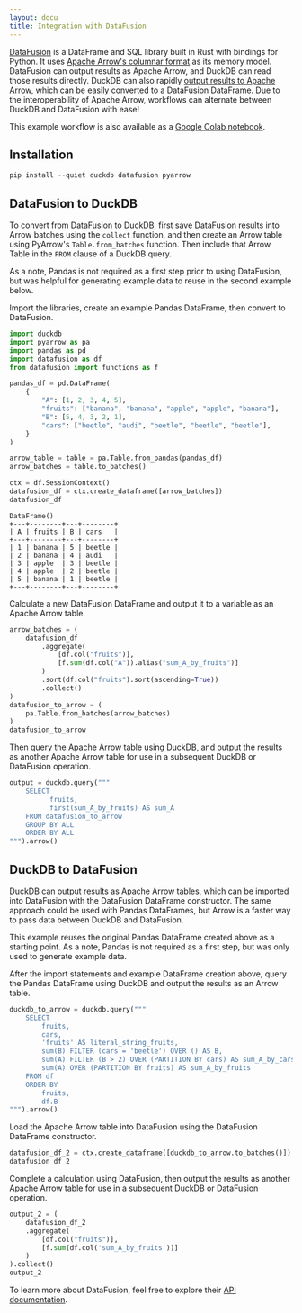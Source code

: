```yaml
---
layout: docu
title: Integration with DataFusion
---
```


[DataFusion](https://github.com/apache/arrow-datafusion-python/) is a DataFrame and SQL library built in Rust with bindings for Python. It uses [Apache Arrow's columnar format](https://arrow.apache.org/docs/format/Columnar.html) as its memory model.
DataFusion can output results as Apache Arrow, and DuckDB can read those results directly.
DuckDB can also rapidly [output results to Apache Arrow](export_arrow), which can be easily converted to a DataFusion DataFrame.
Due to the interoperability of Apache Arrow, workflows can alternate between DuckDB and DataFusion with ease!

This example workflow is also available as a [Google Colab notebook](https://colab.research.google.com/drive/1CHe6suiu7ZdDXejqJF6OacdXbJYpJoKr?usp=sharing).

## Installation

```python
pip install --quiet duckdb datafusion pyarrow
```

## DataFusion to DuckDB

To convert from DataFusion to DuckDB, first save DataFusion results into Arrow batches using the `collect` function, and then create an Arrow table using PyArrow's `Table.from_batches` function. Then include that Arrow Table in the `FROM` clause of a DuckDB query.

As a note, Pandas is not required as a first step prior to using DataFusion, but was helpful for generating example data to reuse in the second example below.

Import the libraries, create an example Pandas DataFrame, then convert to DataFusion.
```python
import duckdb
import pyarrow as pa
import pandas as pd
import datafusion as df
from datafusion import functions as f

pandas_df = pd.DataFrame(
    {
        "A": [1, 2, 3, 4, 5],
        "fruits": ["banana", "banana", "apple", "apple", "banana"],
        "B": [5, 4, 3, 2, 1],
        "cars": ["beetle", "audi", "beetle", "beetle", "beetle"],
    }
)

arrow_table = table = pa.Table.from_pandas(pandas_df)
arrow_batches = table.to_batches()

ctx = df.SessionContext()
datafusion_df = ctx.create_dataframe([arrow_batches])
datafusion_df
```
```text
DataFrame()
+---+--------+---+--------+
| A | fruits | B | cars   |
+---+--------+---+--------+
| 1 | banana | 5 | beetle |
| 2 | banana | 4 | audi   |
| 3 | apple  | 3 | beetle |
| 4 | apple  | 2 | beetle |
| 5 | banana | 1 | beetle |
+---+--------+---+--------+
```

Calculate a new DataFusion DataFrame and output it to a variable as an Apache Arrow table.

```python
arrow_batches = (
    datafusion_df
        .aggregate(
            [df.col("fruits")],
            [f.sum(df.col("A")).alias("sum_A_by_fruits")]
        )
        .sort(df.col("fruits").sort(ascending=True))
        .collect()
)
datafusion_to_arrow = (
    pa.Table.from_batches(arrow_batches)
)
datafusion_to_arrow
```

Then query the Apache Arrow table using DuckDB, and output the results as another Apache Arrow table for use in a subsequent DuckDB or DataFusion operation.

```python
output = duckdb.query("""
    SELECT
          fruits,
          first(sum_A_by_fruits) AS sum_A
    FROM datafusion_to_arrow
    GROUP BY ALL
    ORDER BY ALL
""").arrow()
```

## DuckDB to DataFusion

DuckDB can output results as Apache Arrow tables, which can be imported into DataFusion with the DataFusion DataFrame constructor.  The same approach could be used with Pandas DataFrames, but Arrow is a faster way to pass data between DuckDB and DataFusion.

This example reuses the original Pandas DataFrame created above as a starting point. As a note, Pandas is not required as a first step, but was only used to generate example data.

After the import statements and example DataFrame creation above, query the Pandas DataFrame using DuckDB and output the results as an Arrow table.

```python
duckdb_to_arrow = duckdb.query("""
    SELECT
        fruits,
        cars,
        'fruits' AS literal_string_fruits,
        sum(B) FILTER (cars = 'beetle') OVER () AS B,
        sum(A) FILTER (B > 2) OVER (PARTITION BY cars) AS sum_A_by_cars,
        sum(A) OVER (PARTITION BY fruits) AS sum_A_by_fruits
    FROM df
    ORDER BY
        fruits,
        df.B
""").arrow()
```

Load the Apache Arrow table into DataFusion using the DataFusion DataFrame constructor.

```python
datafusion_df_2 = ctx.create_dataframe([duckdb_to_arrow.to_batches()])
datafusion_df_2
```

Complete a calculation using DataFusion, then output the results as another Apache Arrow table for use in a subsequent DuckDB or DataFusion operation.


```python
output_2 = (
    datafusion_df_2
    .aggregate(
        [df.col("fruits")],
        [f.sum(df.col('sum_A_by_fruits'))]
    )
).collect()
output_2
```

To learn more about DataFusion, feel free to explore their [API documentation](https://arrow.apache.org/datafusion-python/).
